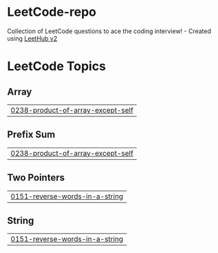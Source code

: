# LeetCode-repo
Collection of LeetCode questions to ace the coding interview! - Created using [LeetHub v2](https://github.com/arunbhardwaj/LeetHub-2.0)

<!---LeetCode Topics Start-->
# LeetCode Topics
## Array
|  |
| ------- |
| [0238-product-of-array-except-self](https://github.com/Mayaradel/LeetCode-/tree/master/0238-product-of-array-except-self) |
## Prefix Sum
|  |
| ------- |
| [0238-product-of-array-except-self](https://github.com/Mayaradel/LeetCode-/tree/master/0238-product-of-array-except-self) |
## Two Pointers
|  |
| ------- |
| [0151-reverse-words-in-a-string](https://github.com/Mayaradel/LeetCode-/tree/master/0151-reverse-words-in-a-string) |
## String
|  |
| ------- |
| [0151-reverse-words-in-a-string](https://github.com/Mayaradel/LeetCode-/tree/master/0151-reverse-words-in-a-string) |
<!---LeetCode Topics End-->